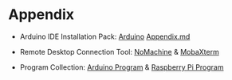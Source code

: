 # Appendix

* Arduino IDE Installation Pack: [Arduino](https://drive.google.com/drive/folders/1KsOO1cGrdj_e9yeSF9U5O3yIN0dnn1Q7?usp=sharing)
[Appendix.md](Appendix.md)

* Remote Desktop Connection Tool: [NoMachine]() & [MobaXterm]()

* Program Collection: [Arduino Program]() & [Raspberry Pi Program]()